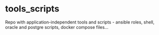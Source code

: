 # tools_scripts
Repo with application-independent tools and scripts - ansible roles, shell, oracle and postgre scripts, docker compose files...
